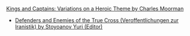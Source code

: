 [Kings and Captains: Variations on a Heroic Theme by Charles Moorman](https://www.amazon.com/Kings-Captains-Variations-Heroic-Theme-ebook/dp/B08XN3TRZT/ref=sr-1-2?dchild=1&keywords=beowulf+oral&qid=1617764026&s=digital-text&sr=1-2)

- [Defenders and Enemies of the True Cross (Veroffentlichungen zur Iranistik) by Stoyoanov Yuri (Editor)](https://www.amazon.com/gp/product/3700169574/ref=dbs-a-def-rwt-bibl-vppi-i1)